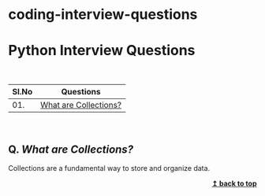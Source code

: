 # coding-interview-questions


# Python Interview Questions


<br/>

|Sl.No|   Questions                                              |
|-----|----------------------------------------------------------|
| 01. |[What are Collections?](#q-what-are-collections)|

<br/>

## Q. ***What are Collections?***

Collections are a fundamental way to store and organize data.


<div align="right">
    <b><a href="#">↥ back to top</a></b>
</div>